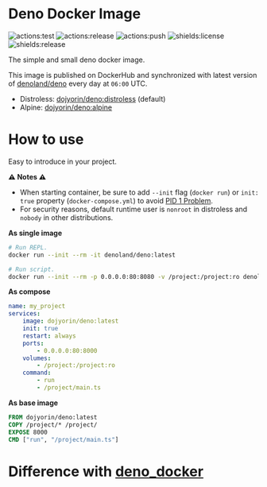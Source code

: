 # **Deno Docker Image**
![actions:test](https://github.com/dojyorin/deno_docker_image/actions/workflows/test.yaml/badge.svg)
![actions:release](https://github.com/dojyorin/deno_docker_image/actions/workflows/release.yaml/badge.svg)
![actions:push](https://github.com/dojyorin/deno_docker_image/actions/workflows/push.yaml/badge.svg)
![shields:license](https://img.shields.io/github/license/dojyorin/deno_docker_image)
![shields:release](https://img.shields.io/github/release/dojyorin/deno_docker_image)

The simple and small deno docker image.

This image is published on DockerHub and synchronized with latest version of [denoland/deno](https://github.com/denoland/deno) every day at `06:00` UTC.

- Distroless: [dojyorin/deno:distroless](https://hub.docker.com/r/dojyorin/deno/tags?name=distroless) (default)
- Alpine: [dojyorin/deno:alpine](https://hub.docker.com/r/dojyorin/deno/tags?name=alpine)

# How to use
Easy to introduce in your project.

**⚠ Notes ⚠**
- When starting container, be sure to add `--init` flag (`docker run`) or `init: true` property (`docker-compose.yml`) to avoid [PID 1 Problem](https://www.docker.com/blog/keep-nodejs-rockin-in-docker/#:~:text=PID%201%20Problem).
- For security reasons, default runtime user is `nonroot` in distroless and `nobody` in other distributions.

**As single image**
```sh
# Run REPL.
docker run --init --rm -it denoland/deno:latest

# Run script.
docker run --init --rm -p 0.0.0.0:80:8080 -v /project:/project:ro denoland/deno:latest run /project/main.ts
```

**As compose**
```yaml
name: my_project
services:
    image: dojyorin/deno:latest
    init: true
    restart: always
    ports:
        - 0.0.0.0:80:8000
    volumes:
        - /project:/project:ro
    command:
        - run
        - /project/main.ts
```

**As base image**
```dockerfile
FROM dojyorin/deno:latest
COPY /project/* /project/
EXPOSE 8000
CMD ["run", "/project/main.ts"]
```

# Difference with [deno_docker](https://github.com/denoland/deno_docker)